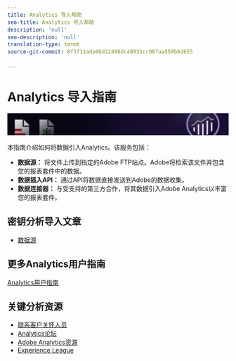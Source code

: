 ```yaml
---
title: Analytics 导入帮助
seo-title: Analytics 导入帮助
description: 'null'
seo-description: 'null'
translation-type: tm+mt
source-git-commit: 8f3f11ada9bd12498dc40931cc987aa550b8d655

---
```



# Analytics 导入指南

![横幅](../../assets/doc_banner_import.png)

本指南介绍如何将数据引入Analytics。该服务包括：

* **数据源：** 将文件上传到指定的Adobe FTP站点。Adobe将检索该文件并包含您的报表套件中的数据。
* **数据插入API：** 通过API将数据直接发送到Adobe的数据收集。
* **数据连接器：** 与受支持的第三方合作，将其数据引入Adobe Analytics以丰富您的报表套件。

## 密钥分析导入文章

* [数据源](c-data-sources/datasrc-home.md)

## 更多Analytics用户指南

[Analytics用户指南](/help/landing/home.md)

## 关键分析资源

* [联系客户关怀人员](https://helpx.adobe.com/contact/enterprise-support.ec.html)
* [Analytics论坛](https://forums.adobe.com/community/experience-cloud/analytics-cloud/analytics)
* [Adobe Analytics资源](https://forums.adobe.com/message/10660755)
* [Experience League](https://landing.adobe.com/experience-league/)
